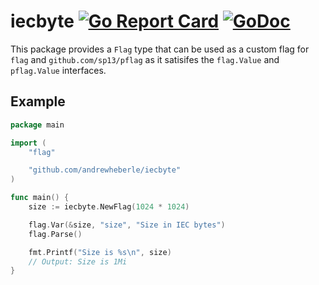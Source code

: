 # iecbyte [![Go Report Card](https://goreportcard.com/badge/github.com/andrewheberle/iecbyte?logo=go&style=flat-square)](https://goreportcard.com/report/github.com/andrewheberle/iecbyte) [![GoDoc](https://img.shields.io/badge/godoc-reference-blue.svg)](https://godoc.org/github.com/andrewheberle/iecbyte)

This package provides a `Flag` type that can be used as a custom flag for `flag` and `github.com/sp13/pflag` as it satisifes the `flag.Value` and `pflag.Value` interfaces.

## Example

```go
package main

import (
    "flag"

    "github.com/andrewheberle/iecbyte"
)

func main() {
	size := iecbyte.NewFlag(1024 * 1024)

	flag.Var(&size, "size", "Size in IEC bytes")
	flag.Parse()

	fmt.Printf("Size is %s\n", size)
	// Output: Size is 1Mi
}
```